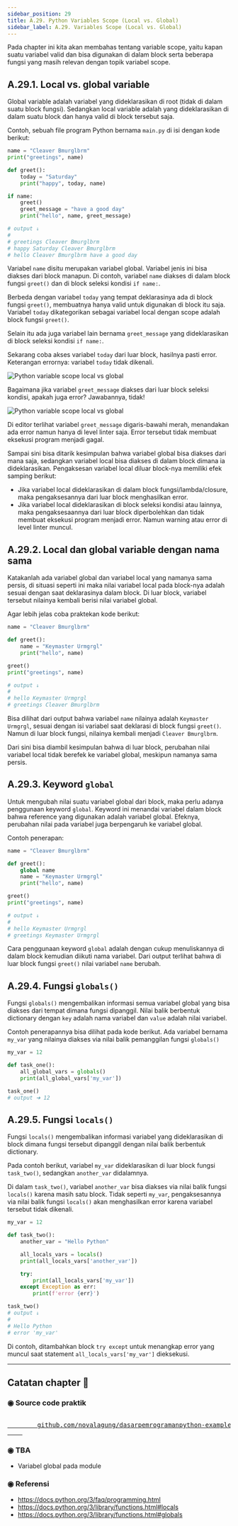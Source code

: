 ```yaml
---
sidebar_position: 29
title: A.29. Python Variables Scope (Local vs. Global)
sidebar_label: A.29. Variables Scope (Local vs. Global)
---
```


Pada chapter ini kita akan membahas tentang variable scope, yaitu kapan suatu variabel valid dan bisa digunakan di dalam block serta beberapa fungsi yang masih relevan dengan topik variabel scope.

## A.29.1. Local vs. global variable

Global variable adalah variabel yang dideklarasikan di root (tidak di dalam suatu block fungsi). Sedangkan local variable adalah yang dideklarasikan di dalam suatu block dan hanya valid di block tersebut saja.

Contoh, sebuah file program Python bernama `main.py` di isi dengan kode berikut:

```python title="File main.py"
name = "Cleaver Bmurglbrm"
print("greetings", name)

def greet():
    today = "Saturday"
    print("happy", today, name)

if name:
    greet()
    greet_message = "have a good day"
    print("hello", name, greet_message)

# output ↓
# 
# greetings Cleaver Bmurglbrm
# happy Saturday Cleaver Bmurglbrm
# hello Cleaver Bmurglbrm have a good day
```

Variabel `name` disitu merupakan variabel global. Variabel jenis ini bisa diakses dari block manapun. Di contoh, variabel `name` diakses di dalam block fungsi `greet()` dan di block seleksi kondisi `if name:`.

Berbeda dengan variabel `today` yang tempat deklarasinya ada di block fungsi `greet()`, membuatnya hanya valid untuk digunakan di block itu saja. Variabel `today` dikategorikan sebagai variabel local dengan scope adalah block fungsi `greet()`.

Selain itu ada juga variabel lain bernama `greet_message` yang dideklarasikan di block seleksi kondisi `if name:`.

Sekarang coba akses variabel `today` dari luar block, hasilnya pasti error. Keterangan errornya: variabel `today` tidak dikenali.

![Python variable scope local vs global](img/local-global-var-1.png)

Bagaimana jika variabel `greet_message` diakses dari luar block seleksi kondisi, apakah juga error? Jawabannya, tidak!

![Python variable scope local vs global](img/local-global-var-2.png)

Di editor terlihat variabel `greet_message` digaris-bawahi merah, menandakan ada error namun hanya di level linter saja. Error tersebut tidak membuat eksekusi program menjadi gagal.

Sampai sini bisa ditarik kesimpulan bahwa variabel global bisa diakses dari mana saja, sedangkan variabel local bisa diakses di dalam block dimana ia dideklarasikan. Pengaksesan variabel local diluar block-nya memiliki efek samping berikut:

- Jika variabel local dideklarasikan di dalam block fungsi/lambda/closure, maka pengaksesannya dari luar block menghasilkan error.
- Jika variabel local dideklarasikan di block seleksi kondisi atau lainnya, maka pengaksesaannya dari luar block diperbolehkan dan tidak membuat eksekusi program menjadi error. Namun warning atau error di level linter muncul.

## A.29.2. Local dan global variable dengan nama sama

Katakanlah ada variabel global dan variabel local yang namanya sama persis, di situasi seperti ini maka nilai variabel local pada block-nya adalah sesuai dengan saat deklarasinya dalam block. Di luar block, variabel tersebut nilainya kembali berisi nilai variabel global.

Agar lebih jelas coba praktekan kode berikut:

```python
name = "Cleaver Bmurglbrm"

def greet():
    name = "Keymaster Urmgrgl"
    print("hello", name)

greet()
print("greetings", name)

# output ↓
# 
# hello Keymaster Urmgrgl
# greetings Cleaver Bmurglbrm
```

Bisa dilihat dari output bahwa variabel `name` nilainya adalah `Keymaster Urmgrgl`, sesuai dengan isi variabel saat deklarasi di block fungsi `greet()`. Namun di luar block fungsi, nilainya kembali menjadi `Cleaver Bmurglbrm`.

Dari sini bisa diambil kesimpulan bahwa di luar block, perubahan nilai variabel local tidak berefek ke variabel global, meskipun namanya sama persis.

## A.29.3. Keyword `global`

Untuk mengubah nilai suatu variabel global dari block, maka perlu adanya penggunaan keyword `global`. Keyword ini menandai variabel dalam block bahwa reference yang digunakan adalah variabel global. Efeknya, perubahan nilai pada variabel juga berpengaruh ke variabel global.

Contoh penerapan:

```python
name = "Cleaver Bmurglbrm"

def greet():
    global name
    name = "Keymaster Urmgrgl"
    print("hello", name)

greet()
print("greetings", name)

# output ↓
# 
# hello Keymaster Urmgrgl
# greetings Keymaster Urmgrgl
```

Cara penggunaan keyword `global` adalah dengan cukup menuliskannya di dalam block kemudian diikuti nama variabel. Dari output terlihat bahwa di luar block fungsi `greet()` nilai variabel `name` berubah.

## A.29.4. Fungsi `globals()`

Fungsi `globals()` mengembalikan informasi semua variabel global yang bisa diakses dari tempat dimana fungsi dipanggil. Nilai balik berbentuk dictionary dengan `key` adalah nama variabel dan `value` adalah nilai variabel.

Contoh penerapannya bisa dilihat pada kode berikut. Ada variabel bernama `my_var` yang nilainya diakses via nilai balik pemanggilan fungsi `globals()`

```python
my_var = 12

def task_one():
    all_global_vars = globals()
    print(all_global_vars['my_var'])

task_one()
# output ➜ 12
```

## A.29.5. Fungsi `locals()`

Fungsi `locals()` mengembalikan informasi variabel yang dideklarasikan di block dimana fungsi tersebut dipanggil dengan nilai balik berbentuk dictionary.

Pada contoh berikut, variabel `my_var` dideklarasikan di luar block fungsi `task_two()`, sedangkan `another_var` didalamnya.

Di dalam  `task_two()`, variabel `another_var` bisa diakses via nilai balik fungsi `locals()` karena masih satu block. Tidak seperti `my_var`, pengaksesannya via nilai balik fungsi `locals()` akan menghasilkan error karena variabel tersebut tidak dikenali.

```python
my_var = 12

def task_two():
    another_var = "Hello Python"

    all_locals_vars = locals()
    print(all_locals_vars['another_var'])

    try:
        print(all_locals_vars['my_var'])
    except Exception as err:
        print(f'error {err}')

task_two()
# output ↓
# 
# Hello Python
# error 'my_var'
```

Di contoh, ditambahkan block `try except` untuk menangkap error yang muncul saat statement `all_locals_vars['my_var']` dieksekusi.

---

<div class="section-footnote">

## Catatan chapter 📑

### ◉ Source code praktik

<pre>
    <a href="https://github.com/novalagung/dasarpemrogramanpython-example/tree/master/local-global-var">
        github.com/novalagung/dasarpemrogramanpython-example/../local-global-var
    </a>
</pre>

### ◉ TBA

- Variabel global pada module

### ◉ Referensi

- https://docs.python.org/3/faq/programming.html
- https://docs.python.org/3/library/functions.html#locals
- https://docs.python.org/3/library/functions.html#globals

</div>
